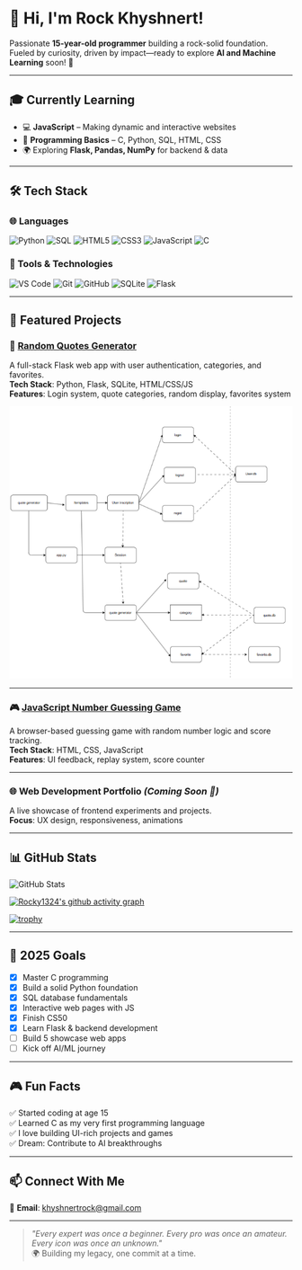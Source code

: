 # 👋 Hi, I'm Rock Khyshnert!

Passionate **15-year-old programmer** building a rock-solid foundation.  
Fueled by curiosity, driven by impact—ready to explore **AI and Machine Learning** soon! 🚀

---

## 🎓 Currently Learning
- 💻 **JavaScript** – Making dynamic and interactive websites  
- 🧠 **Programming Basics** – C, Python, SQL, HTML, CSS  
- 🌍 Exploring **Flask, Pandas, NumPy** for backend & data  

---

## 🛠️ Tech Stack

### 🌐 Languages
![Python](https://img.shields.io/badge/Python-3670A0?style=for-the-badge&logo=python&logoColor=ffdd54)
![SQL](https://img.shields.io/badge/SQL-025E8C?style=for-the-badge&logo=sqlite&logoColor=white)
![HTML5](https://img.shields.io/badge/HTML5-E34F26?style=for-the-badge&logo=html5&logoColor=white)
![CSS3](https://img.shields.io/badge/CSS3-1572B6?style=for-the-badge&logo=css3&logoColor=white)
![JavaScript](https://img.shields.io/badge/JavaScript-323330?style=for-the-badge&logo=javascript&logoColor=F7DF1E)
![C](https://img.shields.io/badge/C-00599C?style=for-the-badge&logo=c&logoColor=white)

### 🔧 Tools & Technologies
![VS Code](https://img.shields.io/badge/Editor-VS%20Code-blue?style=for-the-badge&logo=visual-studio-code)
![Git](https://img.shields.io/badge/Git-F05032?style=for-the-badge&logo=git&logoColor=white)
![GitHub](https://img.shields.io/badge/GitHub-181717?style=for-the-badge&logo=github)
![SQLite](https://img.shields.io/badge/SQLite-07405E?style=for-the-badge&logo=sqlite&logoColor=white)
![Flask](https://img.shields.io/badge/Flask-000000?style=for-the-badge&logo=flask&logoColor=white)

---

## 🌟 Featured Projects

### 📝 [Random Quotes Generator](https://github.com/Rocky1324/quote-generator)
A full-stack Flask web app with user authentication, categories, and favorites.  
**Tech Stack**: Python, Flask, SQLite, HTML/CSS/JS  
**Features**: Login system, quote categories, random display, favorites system  

![Screenshot](https://github.com/Rocky1324/quote-generator/blob/main/static/image.png)

---

### 🎮 [JavaScript Number Guessing Game](https://github.com/Rocky1324/javascript-mastery)
A browser-based guessing game with random number logic and score tracking.  
**Tech Stack**: HTML, CSS, JavaScript  
**Features**: UI feedback, replay system, score counter  

---

### 🌐 Web Development Portfolio *(Coming Soon 🚧)*
A live showcase of frontend experiments and projects.  
**Focus**: UX design, responsiveness, animations  

---

## 📊 GitHub Stats
![GitHub Stats](https://github-readme-stats.vercel.app/api?username=Rocky1324&show_icons=true&theme=tokyonight&hide_border=true)

[![Rocky1324's github activity graph](https://github-readme-activity-graph.vercel.app/graph?username=Rocky1324&theme=dracula)](https://github.com/ashutosh00710/github-readme-activity-graph)

[![trophy](https://github-profile-trophy.vercel.app/?username=Rocky1324&theme=onedark&margin-w=15&margin-h=15&no-bg=true)](https://github.com/ryo-ma/github-profile-trophy)

---

## 🎯 2025 Goals
- [x] Master C programming  
- [x] Build a solid Python foundation  
- [x] SQL database fundamentals  
- [x] Interactive web pages with JS  
- [x] Finish CS50  
- [x] Learn Flask & backend development  
- [ ] Build 5 showcase web apps  
- [ ] Kick off AI/ML journey  

---

## 🎮 Fun Facts
✅ Started coding at age 15  
✅ Learned C as my very first programming language  
✅ I love building UI-rich projects and games  
✅ Dream: Contribute to AI breakthroughs  

---

## 📫 Connect With Me
📧 **Email**: khyshnertrock@gmail.com  

---

> *"Every expert was once a beginner. Every pro was once an amateur. Every icon was once an unknown."*  
🌍 Building my legacy, one commit at a time.
